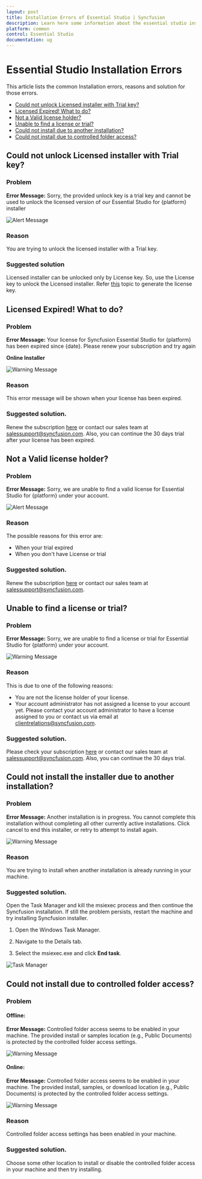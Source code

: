 ```yaml
---
layout: post
title: Installation Errors of Essential Studio | Syncfusion
description: Learn here some information about the essential studio installation errors and steps for resolving it.
platform: common
control: Essential Studio
documentation: ug
---
```


# Essential Studio Installation Errors

This article lists the common Installation errors, reasons and solution for those errors.

* [Could not unlock Licensed installer with Trial key?](https://help.syncfusion.com/common/essential-studio/installation/installation-errors#could-not-unlock-the-licensed-installer-with-trial-key)
* [Licensed Expired! What to do?](https://help.syncfusion.com/common/essential-studio/installation/installation-errors#licensed-expired-what-to-do)
* [Not a Valid license holder?](https://help.syncfusion.com/common/essential-studio/installation/installation-errors#not-a-valid-license-holder)
* [Unable to find a license or trial?](https://help.syncfusion.com/common/essential-studio/installation/installation-errors#unable-to-find-a-license-or-trial)
* [Could not install due to another installation?](https://help.syncfusion.com/common/essential-studio/installation/installation-errors#could-not-install-due-to-another-installation)
* [Could not install due to controlled folder access?](http://help.syncfusion.com/common/essential-studio/installation/installation-errors#could-not-install-due-to-controlled-folder-access)

## Could not unlock Licensed installer with Trial key?

### Problem

**Error Message:** Sorry, the provided unlock key is a trial key and cannot be used to unlock the licensed version of our Essential Studio for {platform} installer

![Alert Message](Errors/Installation_Errors_img1.png)

### Reason

You are trying to unlock the licensed installer with a Trial key. 

### Suggested solution

Licensed installer can be unlocked only by License key. So, use the License key to unlock the Licensed installer. Refer [this](http://syncfusion.com/kb/2326) topic to generate the license key.


## Licensed Expired! What to do?

### Problem

**Error Message:** Your license for Syncfusion Essential Studio for {platform} has been expired since {date}. Please renew your subscription and try again

**Online Installer**

![Warning Message](Errors/Installation_Errors_img2.png)

### Reason

This error message will be shown when your license has been expired.

### Suggested solution.

Renew the subscription [here](https://www.syncfusion.com/sales/products) or contact our sales team at <salessupport@syncfusion.com>. Also, you can continue the 30 days trial after your license has been expired.


## Not a Valid license holder?

### Problem

**Error Message:** Sorry, we are unable to find a valid license for Essential Studio for {platform} under your account.

![Alert Message](Errors/Installation_Errors_img3.PNG)

### Reason

The possible reasons for this error are:

* When your trial expired
* When you don't have License or trial

### Suggested solution.

Renew the subscription [here](https://www.syncfusion.com/sales/products) or contact our sales team at <salessupport@syncfusion.com>.

## Unable to find a license or trial?

### Problem

**Error Message:** Sorry, we are unable to find a license or trial for Essential Studio for {platform} under your account.

![Warning Message](Errors/Installation_Errors_img6.PNG)

### Reason

This is due to one of the following reasons:

* You are not the license holder of your license. 
* Your account administrator has not assigned a license to your account yet. Please contact your account administrator to have a license assigned to you or contact us via email at <clientrelations@syncfusion.com>.

### Suggested solution.

Please check your subscription [here](https://www.syncfusion.com/sales/products) or contact our sales team at <salessupport@syncfusion.com>. Also, you can continue the 30 days trial.

## Could not install the installer due to another installation?

### Problem

**Error Message:** Another installation is in progress. You cannot complete this installation without completing all other currently active installations. Click cancel to end this installer, or retry to attempt to install again.

![Warning Message](Errors/Installation_Errors_img4.png)

### Reason

You are trying to install when another installation is already running in your machine. 

### Suggested solution.

Open the Task Manager and kill the msiexec process and then continue the Syncfusion installation. If still the problem persists, restart the machine and try installing Syncfusion installer.

1. Open the Windows Task Manager.

2. Navigate to the Details tab.

3. Select the msiexec.exe and click **End task**.

![Task Manager](Errors/Installation_Errors_img5.png)

## Could not install due to controlled folder access?

### Problem

#### Offline:

**Error Message:** Controlled folder access seems to be enabled in your machine. The provided install or samples location (e.g., Public Documents) is protected by the controlled folder access settings.

![Warning Message](Errors/Installation_Errors_img7.png)

#### Online:

**Error Message:** Controlled folder access seems to be enabled in your machine. The provided install, samples, or download location (e.g., Public Documents) is protected by the controlled folder access settings.

![Warning Message](Errors/Installation_Errors_img8.png)

### Reason

Controlled folder access settings has been enabled in your machine. 

### Suggested solution.

Choose some other location to install or disable the controlled folder access in your machine and then try installing.



